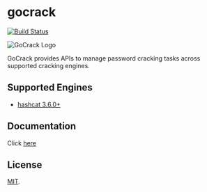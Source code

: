 # gocrack

[![Build Status](https://travis-ci.org/fireeye/gocrack.svg?branch=master)](https://travis-ci.org/fireeye/gocrack)

![GoCrack Logo](/docs/logo.png)

GoCrack provides APIs to manage password cracking tasks across supported cracking engines.

## Supported Engines

* [hashcat 3.6.0+](https://github.com/hashcat/hashcat)

## Documentation

Click [here](docs/README.md)

## License

[MIT](LICENSE).
